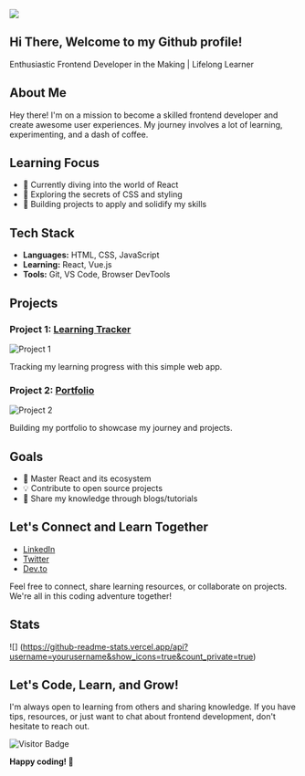 ![](https://user-images.githubusercontent.com/74038190/225813708-98b745f2-7d22-48cf-9150-083f1b00d6c9.gif)

## Hi There, Welcome to my Github profile!

Enthusiastic Frontend Developer in the Making | Lifelong Learner

## About Me

Hey there! I'm on a mission to become a skilled frontend developer and create awesome user experiences. My journey involves a lot of learning, experimenting, and a dash of coffee.

## Learning Focus

- 🚀 Currently diving into the world of React
- 🎨 Exploring the secrets of CSS and styling
- 🔧 Building projects to apply and solidify my skills

## Tech Stack

- **Languages:** HTML, CSS, JavaScript
- **Learning:** React, Vue.js
- **Tools:** Git, VS Code, Browser DevTools

## Projects

### Project 1: [Learning Tracker](link-to-project)

![Project 1](url-to-project-image)

Tracking my learning progress with this simple web app. 

### Project 2: [Portfolio](link-to-project)

![Project 2](url-to-project-image)

Building my portfolio to showcase my journey and projects.

## Goals

- 🌱 Master React and its ecosystem
- 💡 Contribute to open source projects
- 📝 Share my knowledge through blogs/tutorials

## Let's Connect and Learn Together

- [LinkedIn](https://www.linkedin.com/in/yourusername/)
- [Twitter](https://twitter.com/yourusername)
- [Dev.to](https://dev.to/yourusername)

Feel free to connect, share learning resources, or collaborate on projects. We're all in this coding adventure together!

## Stats

![] (https://github-readme-stats.vercel.app/api?username=yourusername&show_icons=true&count_private=true)

## Let's Code, Learn, and Grow!

I'm always open to learning from others and sharing knowledge. If you have tips, resources, or just want to chat about frontend development, don't hesitate to reach out.

![Visitor Badge](https://visitor-badge.laobi.icu/badge?page_id=yourusername.yourusername)

**Happy coding! 🚀**
